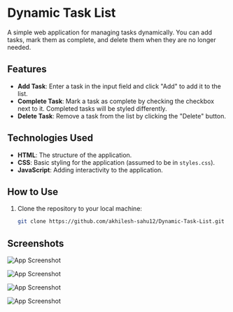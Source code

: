 # Dynamic Task List

A simple web application for managing tasks dynamically. You can add tasks, mark them as complete, and delete them when they are no longer needed.

## Features

- **Add Task**: Enter a task in the input field and click "Add" to add it to the list.
- **Complete Task**: Mark a task as complete by checking the checkbox next to it. Completed tasks will be styled differently.
- **Delete Task**: Remove a task from the list by clicking the "Delete" button.

## Technologies Used

- **HTML**: The structure of the application.
- **CSS**: Basic styling for the application (assumed to be in `styles.css`).
- **JavaScript**: Adding interactivity to the application.

## How to Use

1. Clone the repository to your local machine:

   ```bash
   git clone https://github.com/akhilesh-sahu12/Dynamic-Task-List.git


## Screenshots
![App Screenshot](https://github.com/akhilesh-sahu12/Dynamic-Task-List/blob/master/screenshots/1.png)

![App Screenshot](https://github.com/akhilesh-sahu12/Dynamic-Task-List/blob/master/screenshots/2.png)

![App Screenshot](https://github.com/akhilesh-sahu12/Dynamic-Task-List/blob/master/screenshots/3.png) 

![App Screenshot](https://github.com/akhilesh-sahu12/Dynamic-Task-List/blob/master/screenshots/4.png) 